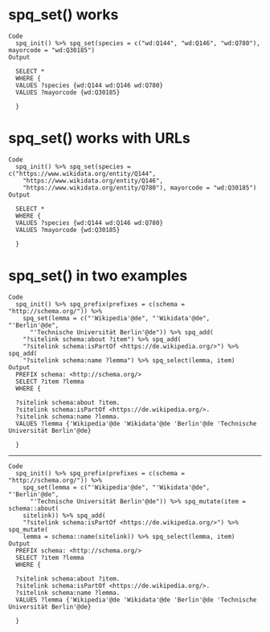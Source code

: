 # spq_set() works

    Code
      spq_init() %>% spq_set(species = c("wd:Q144", "wd:Q146", "wd:Q780"), mayorcode = "wd:Q30185")
    Output
      
      SELECT *
      WHERE {
      VALUES ?species {wd:Q144 wd:Q146 wd:Q780}
      VALUES ?mayorcode {wd:Q30185}
      
      }
      

# spq_set() works with URLs

    Code
      spq_init() %>% spq_set(species = c("https://www.wikidata.org/entity/Q144",
        "https://www.wikidata.org/entity/Q146",
        "https://www.wikidata.org/entity/Q780"), mayorcode = "wd:Q30185")
    Output
      
      SELECT *
      WHERE {
      VALUES ?species {wd:Q144 wd:Q146 wd:Q780}
      VALUES ?mayorcode {wd:Q30185}
      
      }
      

# spq_set() in two examples

    Code
      spq_init() %>% spq_prefix(prefixes = c(schema = "http://schema.org/")) %>%
        spq_set(lemma = c("'Wikipedia'@de", "'Wikidata'@de", "'Berlin'@de",
          "'Technische Universität Berlin'@de")) %>% spq_add(
        "?sitelink schema:about ?item") %>% spq_add(
        "?sitelink schema:isPartOf <https://de.wikipedia.org/>") %>% spq_add(
        "?sitelink schema:name ?lemma") %>% spq_select(lemma, item)
    Output
      PREFIX schema: <http://schema.org/>
      SELECT ?item ?lemma
      WHERE {
      
      ?sitelink schema:about ?item.
      ?sitelink schema:isPartOf <https://de.wikipedia.org/>.
      ?sitelink schema:name ?lemma.
      VALUES ?lemma {'Wikipedia'@de 'Wikidata'@de 'Berlin'@de 'Technische Universität Berlin'@de}
      
      }
      

---

    Code
      spq_init() %>% spq_prefix(prefixes = c(schema = "http://schema.org/")) %>%
        spq_set(lemma = c("'Wikipedia'@de", "'Wikidata'@de", "'Berlin'@de",
          "'Technische Universität Berlin'@de")) %>% spq_mutate(item = schema::about(
        sitelink)) %>% spq_add(
        "?sitelink schema:isPartOf <https://de.wikipedia.org/>") %>% spq_mutate(
        lemma = schema::name(sitelink)) %>% spq_select(lemma, item)
    Output
      PREFIX schema: <http://schema.org/>
      SELECT ?item ?lemma
      WHERE {
      
      ?sitelink schema:about ?item.
      ?sitelink schema:isPartOf <https://de.wikipedia.org/>.
      ?sitelink schema:name ?lemma.
      VALUES ?lemma {'Wikipedia'@de 'Wikidata'@de 'Berlin'@de 'Technische Universität Berlin'@de}
      
      }
      

